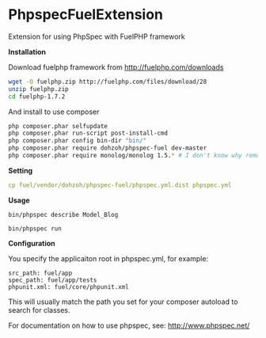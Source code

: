 PhpspecFuelExtension
==============

Extension for using PhpSpec with FuelPHP framework

**Installation**

Download fuelphp framework from http://fuelphp.com/downloads

```bash
wget -O fuelphp.zip http://fuelphp.com/files/download/28
unzip fuelphp.zip
cd fuelphp-1.7.2
```

And install to use composer

```bash
php composer.phar selfupdate
php composer.phar run-script post-install-cmd
php composer.phar config bin-dir "bin/"
php composer.phar require dohzoh/phpspec-fuel dev-master
php composer.phar require monolog/monolog 1.5.* # I don't know why remove on original composer.json
```

**Setting**

```yml
cp fuel/vendor/dohzoh/phpspec-fuel/phpspec.yml.dist phpspec.yml
```

**Usage**

```
bin/phpspec describe Model_Blog
```
    
```
bin/phpspec run
```

**Configuration**

You specify the applicaiton root in phpspec.yml, for example:
```
src_path: fuel/app
spec_path: fuel/app/tests
phpunit.xml: fuel/core/phpunit.xml
```
This will usually match the path you set for your composer autoload to search for classes.

For documentation on how to use phpspec, see: http://www.phpspec.net/
